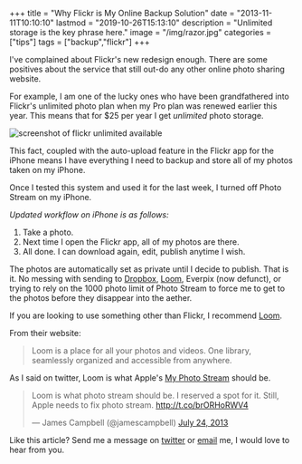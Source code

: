 +++
title = "Why Flickr is My Online Backup Solution"
date = "2013-11-11T10:10:10"
lastmod = "2019-10-26T15:13:10"
description = "Unlimited storage is the key phrase here."
image = "/img/razor.jpg"
categories = ["tips"]
tags = ["backup","flickr"]
+++

I've complained about Flickr's new redesign enough. There are some positives about the service that still out-do any other online photo sharing website.

For example, I am one of the lucky ones who have been grandfathered into Flickr's unlimited photo plan when my Pro plan was renewed earlier this year. This means that for $25 per year I get _unlimited_ photo storage.

![screenshot of flickr unlimited available](https://www.jamescampbell.us/img/flickr-backup.png)

This fact, coupled with the auto-upload feature in the Flickr app for the iPhone means I have everything I need to backup and store all of my photos taken on my iPhone.

Once I tested this system and used it for the last week, I turned off Photo Stream on my iPhone.

_Updated workflow on iPhone is as follows:_

1. Take a photo.
2. Next time I open the Flickr app, all of my photos are there.
3.  All done. I can download again, edit, publish anytime I wish.

The photos are automatically set as private until I decide to publish. That is it. No messing with sending to [Dropbox](http://www.dropbox.com), [Loom](http://www.loom.com), Everpix (now defunct), or trying to rely on the 1000 photo limit of Photo Stream to force me to get to the photos before they disappear into the aether.

If you are looking to use something other than Flickr, I recommend [Loom](http://www.loom.com).

From their website:
> Loom is a place for all your photos and videos.
> One library, seamlessly organized and accessible from anywhere.

As I said on twitter, Loom is what Apple's [My Photo Stream](http://support.apple.com/kb/HT4486) should be.

<div>
<blockquote class="twitter-tweet"><p>Loom is what photo stream should be. I reserved a spot for it. Still, Apple needs to fix photo stream. <a href="http://t.co/brORHoRWV4">http://t.co/brORHoRWV4</a></p>&mdash; James Campbell (@jamescampbell) <a href="https://twitter.com/jamescampbell/statuses/360091206304272384">July 24, 2013</a></blockquote>
<script async src="//platform.twitter.com/widgets.js" charset="utf-8"></script></div>

Like this article? Send me a message on [twitter](https://twitter.com/intent/user?screenname=jamescampbell) or [email](mailto:james@jamescampbell.us) me, I would love to hear from you.

